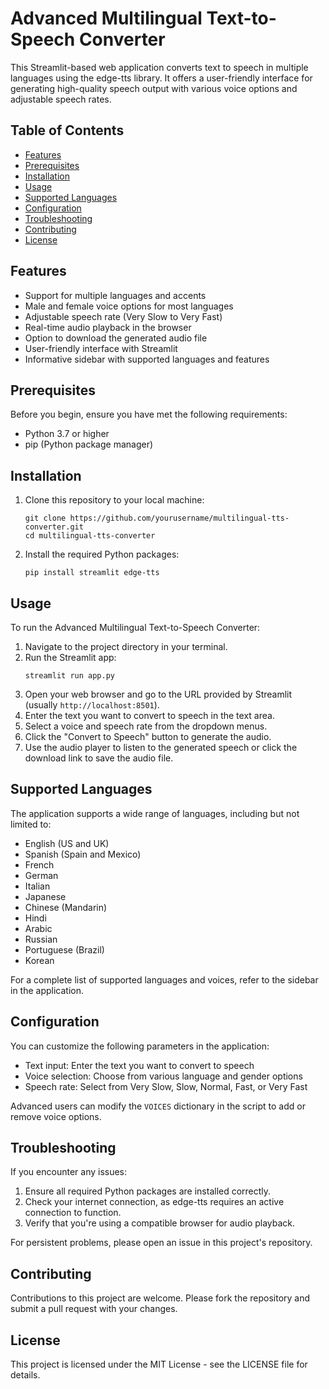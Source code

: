 # Advanced Multilingual Text-to-Speech Converter

This Streamlit-based web application converts text to speech in multiple languages using the edge-tts library. It offers a user-friendly interface for generating high-quality speech output with various voice options and adjustable speech rates.

## Table of Contents

- [Features](#features)
- [Prerequisites](#prerequisites)
- [Installation](#installation)
- [Usage](#usage)
- [Supported Languages](#supported-languages)
- [Configuration](#configuration)
- [Troubleshooting](#troubleshooting)
- [Contributing](#contributing)
- [License](#license)

## Features

- Support for multiple languages and accents
- Male and female voice options for most languages
- Adjustable speech rate (Very Slow to Very Fast)
- Real-time audio playback in the browser
- Option to download the generated audio file
- User-friendly interface with Streamlit
- Informative sidebar with supported languages and features

## Prerequisites

Before you begin, ensure you have met the following requirements:

- Python 3.7 or higher
- pip (Python package manager)

## Installation

1. Clone this repository to your local machine:

   ```
   git clone https://github.com/yourusername/multilingual-tts-converter.git
   cd multilingual-tts-converter
   ```

2. Install the required Python packages:
   ```
   pip install streamlit edge-tts
   ```

## Usage

To run the Advanced Multilingual Text-to-Speech Converter:

1. Navigate to the project directory in your terminal.
2. Run the Streamlit app:
   ```
   streamlit run app.py
   ```
3. Open your web browser and go to the URL provided by Streamlit (usually `http://localhost:8501`).
4. Enter the text you want to convert to speech in the text area.
5. Select a voice and speech rate from the dropdown menus.
6. Click the "Convert to Speech" button to generate the audio.
7. Use the audio player to listen to the generated speech or click the download link to save the audio file.

## Supported Languages

The application supports a wide range of languages, including but not limited to:

- English (US and UK)
- Spanish (Spain and Mexico)
- French
- German
- Italian
- Japanese
- Chinese (Mandarin)
- Hindi
- Arabic
- Russian
- Portuguese (Brazil)
- Korean

For a complete list of supported languages and voices, refer to the sidebar in the application.

## Configuration

You can customize the following parameters in the application:

- Text input: Enter the text you want to convert to speech
- Voice selection: Choose from various language and gender options
- Speech rate: Select from Very Slow, Slow, Normal, Fast, or Very Fast

Advanced users can modify the `VOICES` dictionary in the script to add or remove voice options.

## Troubleshooting

If you encounter any issues:

1. Ensure all required Python packages are installed correctly.
2. Check your internet connection, as edge-tts requires an active connection to function.
3. Verify that you're using a compatible browser for audio playback.

For persistent problems, please open an issue in this project's repository.

## Contributing

Contributions to this project are welcome. Please fork the repository and submit a pull request with your changes.

## License

This project is licensed under the MIT License - see the LICENSE file for details.
